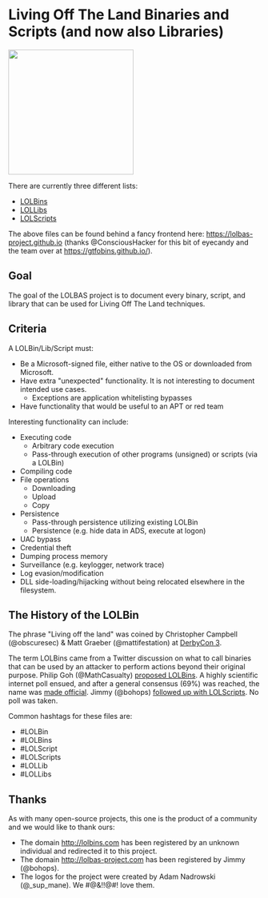 # Living Off The Land Binaries and Scripts (and now also Libraries)

<img src="https://github.com/api0cradle/LOLBAS/raw/master/Logo/LOLBAS.png" height="250">

There are currently three different lists:

* [LOLBins](LOLBins.md)
* [LOLLibs](LOLLibs.md)
* [LOLScripts](LOLScripts.md)

The above files can be found behind a fancy frontend here: https://lolbas-project.github.io (thanks @ConsciousHacker for this bit of eyecandy and the team over at https://gtfobins.github.io/).

## Goal

The goal of the LOLBAS project is to document every binary, script, and library that can be used for Living Off The Land techniques.

## Criteria

A LOLBin/Lib/Script must:

* Be a Microsoft-signed file, either native to the OS or downloaded from Microsoft.
* Have extra "unexpected" functionality. It is not interesting to document intended use cases.
  * Exceptions are application whitelisting bypasses
* Have functionality that would be useful to an APT or red team

Interesting functionality can include:

* Executing code
  * Arbitrary code execution
  * Pass-through execution of other programs (unsigned) or scripts (via a LOLBin)
* Compiling code
* File operations
  * Downloading
  * Upload
  * Copy
* Persistence
  * Pass-through persistence utilizing existing LOLBin
  * Persistence (e.g. hide data in ADS, execute at logon)
* UAC bypass
* Credential theft
* Dumping process memory
* Surveillance (e.g. keylogger, network trace)
* Log evasion/modification
* DLL side-loading/hijacking without being relocated elsewhere in the filesystem.

## The History of the LOLBin

The phrase "Living off the land" was coined by Christopher Campbell (@obscuresec) & Matt Graeber (@mattifestation) at [DerbyCon 3](https://www.youtube.com/watch?v=j-r6UonEkUw).

The term LOLBins came from a Twitter discussion on what to call binaries that can be used by an attacker to perform actions beyond their original purpose. Philip Goh (@MathCasualty) [proposed LOLBins](https://twitter.com/MathCasualty/status/969174982579273728). A highly scientific internet poll ensued, and after a general consensus (69%) was reached, the name was [made official](https://twitter.com/Oddvarmoe/status/985432848961343488). Jimmy (@bohops) [followed up with LOLScripts](https://twitter.com/bohops/status/984828803120881665). No poll was taken.

Common hashtags for these files are:

* #LOLBin
* #LOLBins
* #LOLScript
* #LOLScripts
* #LOLLib
* #LOLLibs

## Thanks

As with many open-source projects, this one is the product of a community and we would like to thank ours:

* The domain http://lolbins.com has been registered by an unknown individual and redirected it to this project.
* The domain http://lolbas-project.com has been registered by Jimmy (@bohops).
* The logos for the project were created by Adam Nadrowski (@_sup_mane). We #@&!!@#! love them.
